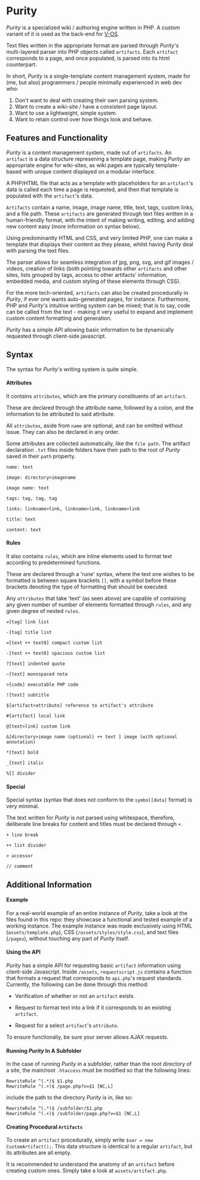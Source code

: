 # Purity

_Purity_ is a specialized wiki / authoring engine written in PHP. A custom variant of it is used as the back-end for [V-OS](http://v-os.ca).

Text files written in the appropriate format are parsed through _Purity_'s multi-layered parser into PHP objects called `artifacts`. Each `artifact` corresponds to a page, and once populated, is parsed into its html counterpart.

In short, _Purity_ is a single-template content management system, made for (me, but also) programmers / people minimally experienced in web dev who:
1. Don't want to deal with creating their own parsing system.
2. Want to create a wiki-site / have a consistent page layout.
3. Want to use a lightweight, simple system.
4. Want to retain control over how things look and behave.

## Features and Functionality

_Purity_ is a content management system, made out of `artifacts`. An `artifact` is a data structure represening a template page, making _Purity_ an appropriate engine for wiki-sites, as wiki pages are typically template-based with unique content displayed on a modular interface.

A PHP/HTML file that acts as a template with placeholders for an `artifact`'s data is called each time a page is requested, and then that template is populated with the `artifact`'s data.

`Artifacts` contain a name, image, image name, title, text, tags, custom links, and a file path. These `artifacts` are generated through text files written in a human-friendly format, with the intent of making writing, editing, and adding new content easy (more information on syntax below).

Using predominantly HTML and CSS, and very limited PHP, one can make a template that displays their content as they please, whilst having _Purity_ deal with parsing the text files.

The parser allows for seamless integration of jpg, png, svg, and gif images / videos, creation of links (both pointing towards other `artifacts` and other sites, lists grouped by tags, access to other artifacts' information, embedded media, and custom styling of these elements through CSS).

For the more tech-oriented, `artifacts` can also be created procedurally in _Purity_, if ever one wants auto-generated pages, for instance. Furthermore, PHP and _Purity_'s intuitive writing system can be mixed; that is to say, code can be called from the text - making it very useful to expand and implement custom content formatting and generation.

_Purity_ has a simple API allowing basic information to be dynamically requested through client-side javascript.

## Syntax

The syntax for _Purity_'s writing system is quite simple.

#### Attributes

It contains `attributes`, which are the primary constituents of an `artifact`.

These are declared through the attribute name, followed by a colon, and the information to be attributed to said attribute.

All `attributes`, aside from `name` are optional, and can be omitted without issue. They can also be declared in any order.

Some attributes are collected automatically, like the `file path`. The artifact declaration `.txt` files inside folders have their path to the root of _Purity_ saved in their `path` property.

```
name: text

image: directory>imagename

image name: text

tags: tag, tag, tag

links: linkname>link, linkname>link, linkname>link

title: text

content: text
```

#### Rules

It also contains `rules`, which are inline elements used to format text according to predetermined functions.

These are declared through a 'rune' syntax, where the text one wishes to be formatted is between square brackets `[]`, with a symbol before these brackets denoting the type of formatting that should be executed.

Any `attributes` that take 'text' (as seen above) are capable of containing any given number of number of elements formatted through `rules`, and any given degree of nested `rules`.

```
=[tag] link list

-[tag] title list

=[text ++ text0] compact custom list

-[text ++ text0] spacious custom list

?[text] indented quote

~[text] monospaced note

>[code] executable PHP code

![text] subtitle

$[artifact>attribute] reference to artifact's attribute

#[artifact] local link

@[text>link] custom link

&[directory>image name (optional) ++ text ] image (with optional annotation)

*[text] bold

_[text] italic

%[] divider
```

#### Special

Special syntax (syntax that does not conform to the `symbol[data]` format) is very minimal.

The text written for _Purity_  is _not_ parsed using whitespace, therefore, deliberate line breaks for content and titles must be declared through `+`.

`+ line break`

`++ list divider`

`> accessor`

`// comment`

## Additional Information

#### Example

For a real-world example of an entire instance of _Purity_, take a look at the files found in this repo: they showcase a functional and tested example of a working instance. The example instance was made exclusively using HTML (`assets/template.php`), CSS (`/assets/styles/style.css`), and text files (`/pages`), without touching any part of _Purity_ itself.

#### Using the API

_Purity_ has a simple API for requesting basic `artifact` information using client-side Javascript. Inside `/assets`, `requestscript.js` contains a function that formats a request that corresponds to `api.php`'s request standards. Currently, the following can be done through this method:

- Verification of whether or not an `artifact` exists.

- Request to format text into a link if it corresponds to an existing `artifact`.

- Request for a select `artifact`'s `attribute`.

To ensure functionaliy, be sure your server allows AJAX requests.

#### Running _Purity_ In A Subfolder

In the case of running _Purity_ in a subfolder, rather than the root directory of a site, the main/root `.htaccess` must be modified so that the following lines:

```
RewriteRule ^(.*)$ $1.php
RewriteRule ^(.+)$ /page.php?v=$1 [NC,L]
```

include the path to the directory _Purity_ is in, like so:

```
RewriteRule ^(.*)$ /subfolder/$1.php
RewriteRule ^(.+)$ /subfolder/page.php?v=$1 [NC,L]
```

#### Creating Procedural `Artifacts`

To create an `artifact` procedurally, simply write `$var = new CustomArtifact();`. This data structure is identical to a regular `artifact`, but its attributes are all empty.

It is recommended to understand the anatomy of an `artifact` before creating custom ones. Simply take a look at `assets/artifact.php`.